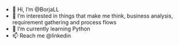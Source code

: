 - 👋 Hi, I’m @BorjaLL
- 👀 I’m interested in things that make me think, business analysis, requirement gathering and process flows
- 🌱 I’m currently learning Python
- 📫 Reach me @linkedin
<!---- 💞️ I’m looking to collaborate on ...--->
<!---
BorjaLL/BorjaLL is a ✨ special ✨ repository because its `README.md` (this file) appears on your GitHub profile.
You can click the Preview link to take a look at your changes.
--->
